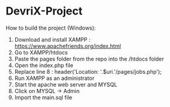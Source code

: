# DevriX-Project

How to build the project (Windows):
1. Download and install XAMPP : https://www.apachefriends.org/index.html 
2. Go to XAMPP/htdocs 
3. Paste the pages folder from the repo into the /htdocs folder
4. Open the index.php file
5. Replace line 8 : 	header('Location: '.$uri.'/pages/jobs.php');
6. Run XAMPP as an administrator
7. Start the apache web server and MYSQL
8. Click on MYSQL -> Admin
9. Import the main.sql file

